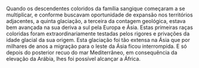﻿Quando os descendentes coloridos da família sangique começaram a se multiplicar, e conforme buscavam oportunidade de expansão nos territórios adjacentes, a quinta glaciação, a terceira da contagem geológica, estava bem avançada na sua deriva a sul pela Europa e Ásia. Estas primeiras raças coloridas foram extraordinariamente testadas pelos rigores e privações da idade glacial da sua origem. Esta glaciação foi tão extensa na Ásia que por milhares de anos a migração para o leste da Ásia ficou interrompida. E só depois do posterior recuo do mar Mediterrâneo, em consequência da elevação da Arábia, lhes foi possível alcançar a África.